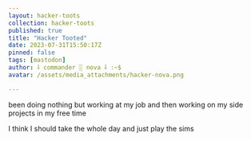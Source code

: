```yaml
---
layout: hacker-toots
collection: hacker-toots
published: true
title: "Hacker Tooted"
date: 2023-07-31T15:50:17Z
pinned: false
tags: [mastodon]
author: ⸸ commander ░ nova ⸸ :~$
avatar: /assets/media_attachments/hacker-nova.png

---
```


<p>been doing nothing but working at my job and then working on my side projects in my free time</p><p>I think I should take the whole day and just play the sims</p>


